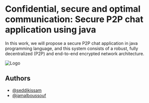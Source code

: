 
# Confidential, secure and optimal communication: Secure P2P chat application using java

In this work, we will propose a secure P2P chat application in java programming language, and this system consists of a robust, fully decentralized (P2P) and end-to-end encrypted network architecture.

![Logo](https://blogger.googleusercontent.com/img/b/R29vZ2xl/AVvXsEgvSCZU8ywfzRhqHXXS8g3fNjpqS0_g1SAIJ1TgUeBTZDALow8HT_NGM9vnTtOSIzvnXRah3U6tzFEaUJ3FOXqLoPosdKTQFtHdju27VvRB1FVKcA7pnNqBJfEbuNT-p-LpnQdySJL-wkyB07VY7bNO2fzVVERy7tsS1-KO6Rh-ZPcmxIWOmO2a-YUuKA/s3871/tabsa.png)

## Authors

- [@seddikissam](https://github.com/iseddik)
- [@jamalboussouf](https://github.com/jamalboussouf)


